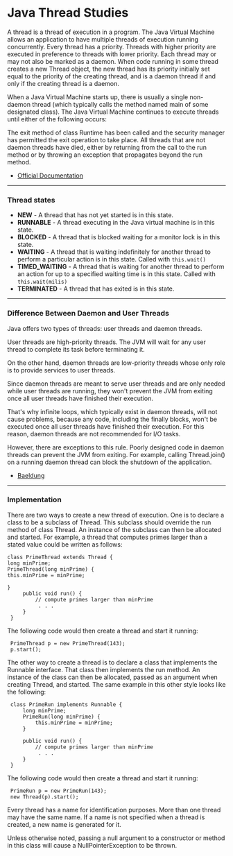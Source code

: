 # Java Thread Studies
A thread is a thread of execution in a program. The Java Virtual Machine allows an application to have multiple threads of execution running concurrently.
Every thread has a priority. Threads with higher priority are executed in preference to threads with lower priority. Each thread may or may not also be marked as a daemon. When code running in some thread creates a new Thread object, the new thread has its priority initially set equal to the priority of the creating thread, and is a daemon thread if and only if the creating thread is a daemon.

When a Java Virtual Machine starts up, there is usually a single non-daemon thread (which typically calls the method named main of some designated class). The Java Virtual Machine continues to execute threads until either of the following occurs:

The exit method of class Runtime has been called and the security manager has permitted the exit operation to take place.
All threads that are not daemon threads have died, either by returning from the call to the run method or by throwing an exception that propagates beyond the run method.
- [Official Documentation](https://docs.oracle.com/javase/7/docs/api/java/lang/Thread.html)

---

### Thread states

- **NEW** - A thread that has not yet started is in this state.
- **RUNNABLE** - A thread executing in the Java virtual machine is in this state.
- **BLOCKED** - A thread that is blocked waiting for a monitor lock is in this state.
- **WAITING** - A thread that is waiting indefinitely for another thread to perform a particular action is in this state. Called with `this.wait()`
- **TIMED_WAITING** - A thread that is waiting for another thread to perform an action for up to a specified waiting time is in this state. Called with `this.wait(milis)`
- **TERMINATED** - A thread that has exited is in this state.

---

### Difference Between Daemon and User Threads
Java offers two types of threads: user threads and daemon threads.

User threads are high-priority threads. The JVM will wait for any user thread to complete its task before terminating it.

On the other hand, daemon threads are low-priority threads whose only role is to provide services to user threads.

Since daemon threads are meant to serve user threads and are only needed while user threads are running, they won't prevent the JVM from exiting once all user threads have finished their execution.

That's why infinite loops, which typically exist in daemon threads, will not cause problems, because any code, including the finally blocks, won't be executed once all user threads have finished their execution. For this reason, daemon threads are not recommended for I/O tasks.

However, there are exceptions to this rule. Poorly designed code in daemon threads can prevent the JVM from exiting. For example, calling Thread.join() on a running daemon thread can block the shutdown of the application.
- [Baeldung](https://www.baeldung.com/java-daemon-thread)

---

### Implementation

There are two ways to create a new thread of execution. One is to declare a class to be a subclass of Thread. This subclass should override the run method of class Thread. An instance of the subclass can then be allocated and started. For example, a thread that computes primes larger than a stated value could be written as follows:


    class PrimeThread extends Thread {
    long minPrime;
    PrimeThread(long minPrime) {
    this.minPrime = minPrime;

    }
         public void run() {
             // compute primes larger than minPrime
              . . .
         }
     }
     

The following code would then create a thread and start it running:

     PrimeThread p = new PrimeThread(143);
     p.start();

The other way to create a thread is to declare a class that implements the Runnable interface. That class then implements the run method. An instance of the class can then be allocated, passed as an argument when creating Thread, and started. The same example in this other style looks like the following:

     class PrimeRun implements Runnable {
         long minPrime;
         PrimeRun(long minPrime) {
             this.minPrime = minPrime;
         }

         public void run() {
             // compute primes larger than minPrime
              . . .
         }
     }

The following code would then create a thread and start it running:

     PrimeRun p = new PrimeRun(143);
     new Thread(p).start();

Every thread has a name for identification purposes. More than one thread may have the same name. If a name is not specified when a thread is created, a new name is generated for it.

Unless otherwise noted, passing a null argument to a constructor or method in this class will cause a NullPointerException to be thrown.

